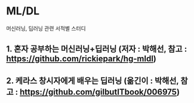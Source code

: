# ML/DL
머신러닝, 딥러닝 관련 서적별 스터디


## 1. 혼자 공부하는 머신러닝+딥러닝 (저자 : 박해선, 참고 : https://github.com/rickiepark/hg-mldl)
## 2. 케라스 창시자에게 배우는 딥러닝 (옮긴이 : 박해선, 참고 : https://github.com/gilbutITbook/006975)
